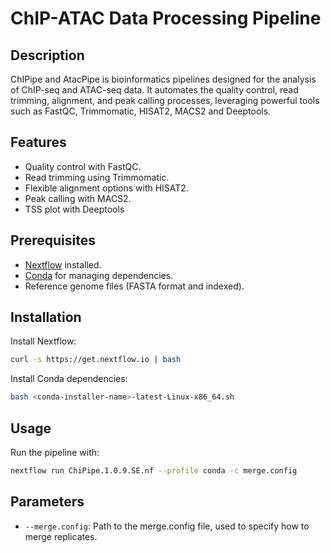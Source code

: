 
# ChIP-ATAC Data Processing Pipeline

## Description
ChIPipe and AtacPipe is bioinformatics pipelines designed for the analysis of ChIP-seq and ATAC-seq data. It automates the quality control, read trimming, alignment, and peak calling processes, leveraging powerful tools such as FastQC, Trimmomatic, HISAT2, MACS2 and Deeptools.

## Features
- Quality control with FastQC.
- Read trimming using Trimmomatic.
- Flexible alignment options with HISAT2.
- Peak calling with MACS2.
- TSS plot with Deeptools
## Prerequisites
- [Nextflow](https://www.nextflow.io/) installed.
- [Conda](https://docs.conda.io/en/latest/) for managing dependencies.
- Reference genome files (FASTA format and indexed).

## Installation
Install Nextflow:
```bash
curl -s https://get.nextflow.io | bash
```

Install Conda dependencies:
```bash
bash <conda-installer-name>-latest-Linux-x86_64.sh
```

## Usage
Run the pipeline with:
```bash
nextflow run ChiPipe.1.0.9.SE.nf --profile conda -c merge.config
```

## Parameters
- `--merge.config`: Path to the merge.config file, used to specify how to merge replicates.

